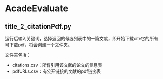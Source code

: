 # AcadeEvaluate

## title_2_citationPdf.py

运行后输入关键词，选择返回的候选列表中的一篇文献，即开始下载cite它的所有可下载pdf，将会创建一个文件夹。

文件夹包括：

* citations.csv：所有引用该文献的论文的信息表
* pdfURLs.csv：有公开链接的文献的pdf链接表
